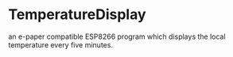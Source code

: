 # TemperatureDisplay
 an e-paper compatible ESP8266 program which displays the local temperature every five minutes.
